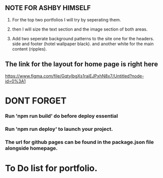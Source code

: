 ## NOTE FOR ASHBY HIMSELF

1. For the top two portfolios I will try by seperating them.
2. then I will size the text section and the image section of both areas.




2. Add two seperate background patterns to the site one for the headers. side and footer (hotel wallpaper black). and another white for the main content (ripples).




## The link for the layout for home page is right here

https://www.figma.com/file/GqtyIbgXs1raiEJPxhN8x7/Untitled?node-id=0%3A1


<!-- I would like to build up the CV component of the site. -->


# DONT FORGET
### Run 'npm run build' do before deploy essential
### Run 'npm run deploy' to launch your project.

### The url for github pages can be found in the package.json file alongside homepage.



# To Do list for portfolio.